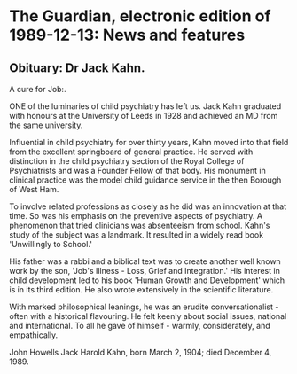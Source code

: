 # The Guardian, electronic edition of 1989-12-13: News and features

## Obituary: Dr Jack Kahn.

A cure for Job:.

ONE of the luminaries of child psychiatry has left us.
Jack Kahn graduated with honours at the University of Leeds in 1928 and achieved an MD from the same university.

Influential in child psychiatry for over thirty years, Kahn moved into that field from the excellent springboard of general practice.
He served with distinction in the child psychiatry section of the Royal College of Psychiatrists and was a Founder Fellow of that body.
His monument in clinical practice was the model child guidance service in the then Borough of West Ham.

To involve related professions as closely as he did was an innovation at that time.
So was his emphasis on the preventive aspects of psychiatry.
A phenomenon that tried clinicians was absenteeism from school.
Kahn's study of the subject was a landmark.
It resulted in a widely read book 'Unwillingly to School.'

His father was a rabbi and a biblical text was to create another well known work by the son, 'Job's Illness - Loss, Grief and Integration.'
His interest in child development led to his book 'Human Growth and Development' which is in its third edition.
He also wrote extensively in the scientific literature.

With marked philosophical leanings, he was an erudite conversationalist - often with a historical flavouring.
He felt keenly about social issues, national and international.
To all he gave of himself - warmly, considerately, and empathically.

John Howells Jack Harold Kahn, born March 2, 1904; died December 4, 1989.

